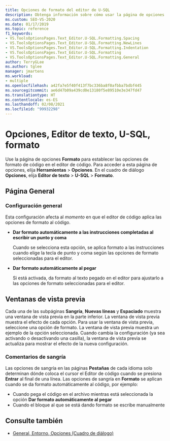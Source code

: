 ```yaml
---
title: Opciones de formato del editor de U-SQL
description: Obtenga información sobre cómo usar la página de opciones Formato y sus subpáginas para establecer las opciones de formato del código en el editor de código cuando programa en U-SQL.
ms.custom: SEO-VS-2020
ms.date: 01/17/2019
ms.topic: reference
f1_keywords:
- VS.ToolsOptionsPages.Text_Editor.U-SQL.Formatting.Spacing
- VS.ToolsOptionsPages.Text_Editor.U-SQL.Formatting.NewLines
- VS.ToolsOptionsPages.Text_Editor.U-SQL.Formatting.Indentation
- VS.ToolsOptionsPages.Text_Editor.U-SQL.Formatting
- VS.ToolsOptionsPages.Text_Editor.U-SQL.Formatting.General
author: TerryGLee
ms.author: tglee
manager: jmartens
ms.workload:
- multiple
ms.openlocfilehash: a42fa7e5f40f413f7bc336ba8f0afbba7bdbf445
ms.sourcegitcommit: ae6d47b09a439cd0e13180f5e89510e3e347fd47
ms.translationtype: HT
ms.contentlocale: es-ES
ms.lasthandoff: 02/08/2021
ms.locfileid: "99932298"
---
```

# <a name="options-text-editor-u-sql-formatting"></a>Opciones, Editor de texto, U-SQL, formato

Use la página de opciones **Formato** para establecer las opciones de formato de código en el editor de código. Para acceder a esta página de opciones, elija **Herramientas** > **Opciones**. En el cuadro de diálogo **Opciones**, elija **Editor de texto** > **U-SQL** > **Formato**.

## <a name="general-page"></a>Página General

### <a name="general-settings"></a>Configuración general

Esta configuración afecta al *momento* en que el editor de código aplica las opciones de formato al código.

- **Dar formato automáticamente a las instrucciones completadas al escribir un punto y coma**

   Cuando se selecciona esta opción, se aplica formato a las instrucciones cuando elige la tecla de punto y coma según las opciones de formato seleccionadas para el editor.

- **Dar formato automáticamente al pegar**

   Si está activada, da formato al texto pegado en el editor para ajustarlo a las opciones de formato seleccionadas para el editor.

## <a name="preview-windows"></a>Ventanas de vista previa

Cada una de las subpáginas **Sangría**, **Nuevas líneas** y **Espaciado** muestra una ventana de vista previa en la parte inferior. La ventana de vista previa muestra el efecto de cada opción. Para usar la ventana de vista previa, seleccione una opción de formato. La ventana de vista previa muestra un ejemplo de la opción seleccionada. Cuando cambia la configuración (ya sea activando o desactivando una casilla), la ventana de vista previa se actualiza para mostrar el efecto de la nueva configuración.

### <a name="indentation-remarks"></a>Comentarios de sangría

Las opciones de sangría en las páginas **Pestañas** de cada idioma solo determinan dónde coloca el cursor el Editor de código cuando se presiona **Entrar** al final de una línea. Las opciones de sangría en **Formato** se aplican cuando se da formato automáticamente al código, por ejemplo:

- Cuando pega el código en el archivo mientras está seleccionada la opción **Dar formato automáticamente al pegar**
- Cuando el bloque al que se está dando formato se escribe manualmente

## <a name="see-also"></a>Consulte también

- [General, Entorno, Opciones (Cuadro de diálogo)](../../ide/reference/general-environment-options-dialog-box.md)
